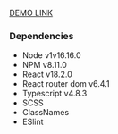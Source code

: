 [DEMO LINK](https://vlad-demchuk.github.io/demo-expense-app/)

### Dependencies
* Node v1v16.16.0
* NPM v8.11.0
* React v18.2.0
* React router dom v6.4.1
* Typescript v4.8.3
* SCSS
* ClassNames
* ESlint

